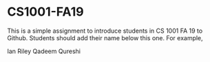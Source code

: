 # CS1001-FA19
This is a simple assignment to introduce students in CS 1001 FA 19 to Github.
Students should add their name below this one. For example,

Ian Riley
Qadeem Qureshi
